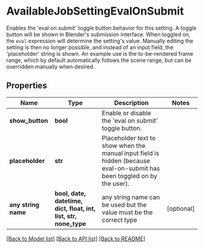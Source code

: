 # AvailableJobSettingEvalOnSubmit

Enables the 'eval on submit' toggle button behavior for this setting. A toggle button will be shown in Blender's submission interface. When toggled on, the `eval` expression will determine the setting's value. Manually editing the setting is then no longer possible, and instead of an input field, the 'placeholder' string is shown. An example use is the to-be-rendered frame range, which by default automatically follows the scene range, but can be overridden manually when desired. 

## Properties
Name | Type | Description | Notes
------------ | ------------- | ------------- | -------------
**show_button** | **bool** | Enable or disable the &#39;eval on submit&#39; toggle button. | 
**placeholder** | **str** | Placeholder text to show when the manual input field is hidden (because eval-on-submit has been toggled on by the user).  | 
**any string name** | **bool, date, datetime, dict, float, int, list, str, none_type** | any string name can be used but the value must be the correct type | [optional]

[[Back to Model list]](../README.md#documentation-for-models) [[Back to API list]](../README.md#documentation-for-api-endpoints) [[Back to README]](../README.md)


